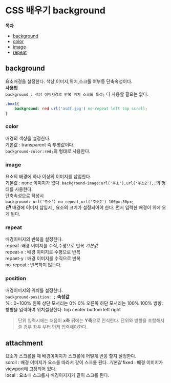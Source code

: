 # CSS 배우기 background  
**목차**  
- [background](#background)
- [color](#color)
- [image](#image)
- [repeat](#repeat)



## background  
요소배경을 설정한다. 색상,이미지,위치,스크롤 여부등 단축속성이다.  
**사용법**  
```background : 색상 이미지경로 반복 위치 스크롤 특성;``` 다 사용할 필요는 없다.  
```css
.box1{
    background: red url('asdf.jpg') no-repeat left top scroll;
}
```  
### color  
배경의 색상을 설정한다.  
기본값 : transparent 즉 투명값이다.  
```background-color:red;```의 형태로 사용한다.  

### image  
요소의 배경에 하나 이상의 이미지를 삽입한다.  
기본값 : none 이미지가 없다.
```background-image:url('주소'),url('주소2'),;```의 형태를 사용한다.  
단축속성으로 작성시   
```background: url('주소') no-repeat,url('주소2') 100px,50px;```  
***단!*** 배경에 이미지 삽입시 , 요소의 크기가 설정되어야 한다. 먼저 입력한 배경이 위에 오게 된다.  

### repeat  
배경이미지의 반복을 설정한다.  
repeat :배경 이미지를 수직,수평으로 반복 *기본값*  
repeat-x : 배경 이미지로 수평으로 반복  
repaet-y : 배경 이미지를 수직으로 반복  
no-repeat : 반복하지 않는다.  

### position  
배경이미지의 위치를 설정한다.  
```background-position: ;```
**속성값**  
% : 0~100% 왼쪽 상단 모서리는 0% 0% 오른쪽 하단 모서리는 100% 100% 
방향: 방향을 입력하여 위치설정한다. top center bottom left right  
> 단위 입력시에는 처음이 **x축** 뒤에는 **Y축**으로 인식한다. 단위와 방향을 조합해서 쓸 경우 좌우 부터 먼저 입력해야한다.  

## attachment  
요소가 스크롤될 때 배경이미지가 스크롤에 어떻게 반응 할지 설정한다.  
scroll : 배경 이미지가 요소를 따라서 같이 스크롤 된다. *기본값*
fixed : 배경 이미지가 viewport에 고정되어 있다.  
local : 요소내 스크롤시 배경이지지가 같이 스크롤 된다.  



